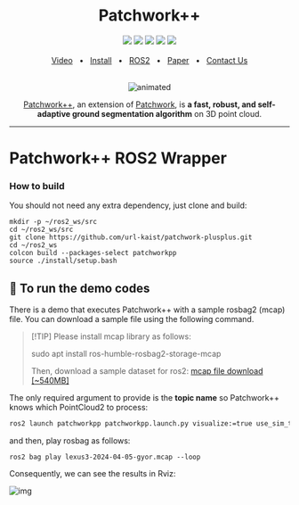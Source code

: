 <div align="center">
    <h1>Patchwork++</h1>
    <a href="https://github.com/url-kaist/patchwork-plusplus/tree/master/patchworkpp"><img src="https://img.shields.io/badge/-C++-blue?logo=cplusplus" /></a>
    <a href="https://github.com/url-kaist/patchwork-plusplus/tree/master"><img src="https://img.shields.io/badge/Python-3670A0?logo=python&logoColor=ffdd54" /></a>
    <a href="https://github.com/url-kaist/patchwork-plusplus/tree/master/ros"><img src="https://img.shields.io/badge/ROS2-Humble-blue" /></a>
    <a href="https://github.com/url-kaist/patchwork-plusplus/tree/master"><img src="https://img.shields.io/badge/Linux-FCC624?logo=linux&logoColor=black" /></a>
    <a href="https://ieeexplore.ieee.org/document/9981561"><img src="https://img.shields.io/badge/DOI-10.1109/IROS47612.2022.9981561-004088.svg"/>
    <br />
    <br />
    <a href=https://www.youtube.com/watch?v=fogCM159GRk>Video</a>
    <span>&nbsp;&nbsp;•&nbsp;&nbsp;</span>
    <a href="https://github.com/url-kaist/patchwork-plusplus/tree/master/README.md###Python">Install</a>
    <span>&nbsp;&nbsp;•&nbsp;&nbsp;</span>
    <a href="https://github.com/url-kaist/patchwork-plusplus/tree/master/ros">ROS2</a>
    <span>&nbsp;&nbsp;•&nbsp;&nbsp;</span>
    <a href=https://www.youtube.com/watch?v=fogCM159GRk>Paper</a>
    <span>&nbsp;&nbsp;•&nbsp;&nbsp;</span>
    <a href=https://github.com/url-kaist/patchwork-plusplus/issues>Contact Us</a>
  <br />
  <br />
  <p align="center"><img src=../pictures/patchwork++.gif alt="animated" /></p>

[Patchwork++][arxivlink], an extension of [Patchwork][patchworklink], is **a fast, robust, and self-adaptive ground segmentation algorithm** on 3D point cloud.

</div>

______________________________________________________________________

# Patchwork++ ROS2 Wrapper

### How to build

You should not need any extra dependency, just clone and build:

```commandline
mkdir -p ~/ros2_ws/src
cd ~/ros2_ws/src
git clone https://github.com/url-kaist/patchwork-plusplus.git
cd ~/ros2_ws
colcon build --packages-select patchworkpp
source ./install/setup.bash
```

## :runner: To run the demo codes

There is a demo that executes Patchwork++ with a sample rosbag2 (mcap) file. You can download a sample file using the following command.

> \[!TIP\]
> Please install mcap library as follows:
>
> sudo apt install ros-humble-rosbag2-storage-mcap
>
> Then, download a sample dataset for ros2: [mcap file download \[~540MB\] ](https://laesze-my.sharepoint.com/:u:/g/personal/herno_o365_sze_hu/Eclwzn42FS9GunGay5LPq-EBA6U1dZseBFNDrr6P0MwB2w?download=1)

The only required argument to provide is the **topic name** so Patchwork++ knows which PointCloud2 to process:

```sh
ros2 launch patchworkpp patchworkpp.launch.py visualize:=true use_sim_time:=true cloud_topic:=/lexus3/os_center/points base_frame:=lexus3/os_center_a_laser_data_frame
```

and then, play rosbag as follows:

```
ros2 bag play lexus3-2024-04-05-gyor.mcap --loop
```

Consequently, we can see the results in Rviz:

![img](../pictures/patchwork2_in_ros2.gif)

[arxivlink]: https://arxiv.org/abs/2207.11919
[patchworklink]: https://github.com/LimHyungTae/patchwork
